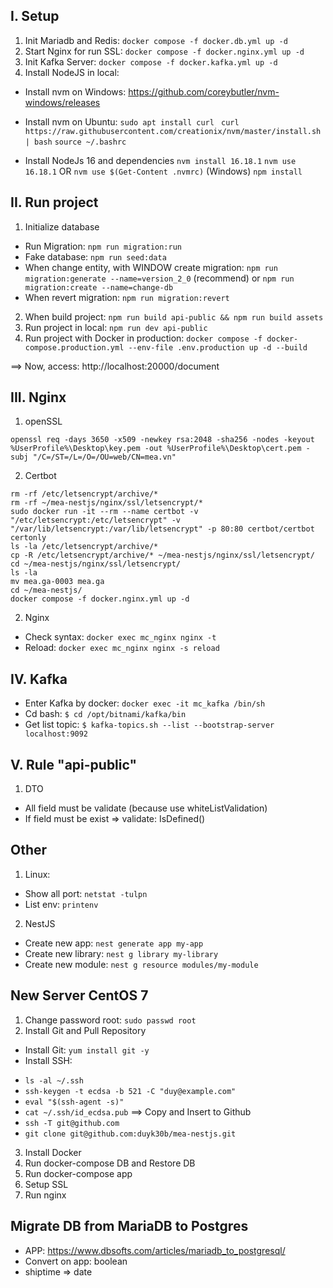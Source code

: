 ## I. Setup
1. Init Mariadb and Redis: `docker compose -f docker.db.yml up -d`
2. Start Nginx for run SSL: `docker compose -f docker.nginx.yml up -d`
3. Init Kafka Server: `docker compose -f docker.kafka.yml up -d`
4. Install NodeJS in local:
- Install nvm on Windows: https://github.com/coreybutler/nvm-windows/releases

- Install nvm on Ubuntu: 
`sudo apt install curl `
`curl https://raw.githubusercontent.com/creationix/nvm/master/install.sh | bash`
`source ~/.bashrc`

- Install NodeJs 16 and dependencies 
`nvm install 16.18.1`
`nvm use 16.18.1` OR `nvm use $(Get-Content .nvmrc)` (Windows)
`npm install`

## II. Run project
1. Initialize database
- Run Migration: `npm run migration:run`
- Fake database: `npm run seed:data`
- When change entity, with WINDOW create migration: `npm run migration:generate --name=version_2_0` (recommend) or `npm run migration:create --name=change-db`
- When revert migration: `npm run migration:revert`

2. When build project: `npm run build api-public && npm run build assets`
3. Run project in local: `npm run dev api-public` 
4. Run project with Docker in production: `docker compose -f docker-compose.production.yml --env-file .env.production up -d --build`

==> Now, access: http://localhost:20000/document

## III. Nginx
1. openSSL
```
openssl req -days 3650 -x509 -newkey rsa:2048 -sha256 -nodes -keyout %UserProfile%\Desktop\key.pem -out %UserProfile%\Desktop\cert.pem -subj "/C=/ST=/L=/O=/OU=web/CN=mea.vn"
```
2. Certbot
```
rm -rf /etc/letsencrypt/archive/*
rm -rf ~/mea-nestjs/nginx/ssl/letsencrypt/*
sudo docker run -it --rm --name certbot -v "/etc/letsencrypt:/etc/letsencrypt" -v "/var/lib/letsencrypt:/var/lib/letsencrypt" -p 80:80 certbot/certbot certonly
ls -la /etc/letsencrypt/archive/*
cp -R /etc/letsencrypt/archive/* ~/mea-nestjs/nginx/ssl/letsencrypt/
cd ~/mea-nestjs/nginx/ssl/letsencrypt/
ls -la
mv mea.ga-0003 mea.ga
cd ~/mea-nestjs/
docker compose -f docker.nginx.yml up -d
```

2. Nginx
- Check syntax: `docker exec mc_nginx nginx -t`
- Reload: `docker exec mc_nginx nginx -s reload`

## IV. Kafka
- Enter Kafka by docker: `docker exec -it mc_kafka /bin/sh`
- Cd bash: `$ cd /opt/bitnami/kafka/bin`
- Get list topic: `$ kafka-topics.sh --list --bootstrap-server localhost:9092`

## V. Rule "api-public"
1. DTO 
- All field must be validate (because use whiteListValidation)
- If field must be exist => validate: IsDefined()

## Other
1. Linux: 
- Show all port: `netstat -tulpn`
- List env: `printenv`

2. NestJS
- Create new app: `nest generate app my-app`
- Create new library: `nest g library my-library`
- Create new module: `nest g resource modules/my-module`

## New Server CentOS 7
1. Change password root: `sudo passwd root`
2. Install Git and Pull Repository
- Install Git: `yum install git -y`
- Install SSH:
 + `ls -al ~/.ssh`
 + `ssh-keygen -t ecdsa -b 521 -C "duy@example.com"`
 + `eval "$(ssh-agent -s)"`
 + `cat ~/.ssh/id_ecdsa.pub`  ==> Copy and Insert to Github
 + `ssh -T git@github.com`
 + `git clone git@github.com:duyk30b/mea-nestjs.git`

3. Install Docker
4. Run docker-compose DB and Restore DB
5. Run docker-compose app
6. Setup SSL
7. Run nginx

## Migrate DB from MariaDB to Postgres
- APP: https://www.dbsofts.com/articles/mariadb_to_postgresql/
- Convert on app: boolean
- shiptime => date